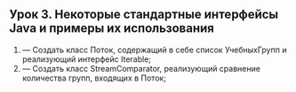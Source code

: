 ## Урок 3. Некоторые стандартные интерфейсы Java и примеры их использования
1. — Создать класс Поток, содержащий в себе список УчебныхГрупп и реализующий интерфейс Iterable;
2. — Создать класс StreamComparator, реализующий сравнение количества групп, входящих в Поток;